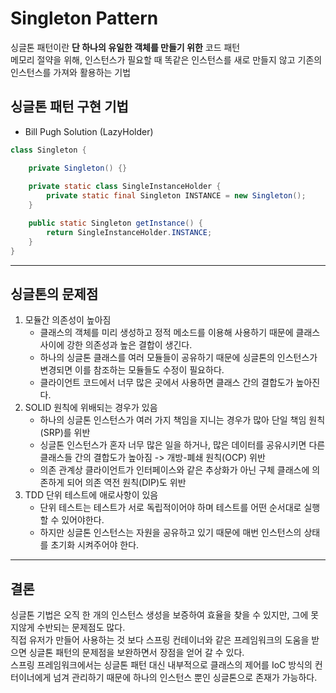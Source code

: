# Singleton Pattern

싱글톤 패턴이란 **단 하나의 유일한 객체를 만들기 위한** 코드 패턴<br>
메모리 절약을 위해, 인스턴스가 필요할 때 똑같은 인스턴스를 새로 만들지 않고 기존의 인스턴스를 가져와 활용하는 기법<br>

## 싱글톤 패턴 구현 기법
- Bill Pugh Solution (LazyHolder)
```java
class Singleton {

    private Singleton() {}
    
    private static class SingleInstanceHolder {
        private static final Singleton INSTANCE = new Singleton();
    }

    public static Singleton getInstance() {
        return SingleInstanceHolder.INSTANCE;
    }
}
```
- - -
## 싱글톤의 문제점
1. 모듈간 의존성이 높아짐
   - 클래스의 객체를 미리 생성하고 정적 메소드를 이용해 사용하기 때문에 클래스 사이에 강한 의존성과 높은 결합이 생긴다.
   - 하나의 싱글톤 클래스를 여러 모듈들이 공유하기 때문에 싱글톤의 인스턴스가 변경되면 이를 참조하는 모듈들도 수정이 필요하다.
   - 클라이언트 코드에서 너무 많은 곳에서 사용하면 클래스 간의 결합도가 높아진다.
2. SOLID 원칙에 위배되는 경우가 있음
   - 하나의 싱글톤 인스턴스가 여러 가지 책임을 지니는 경우가 많아 단일 책임 원칙(SRP)를 위반
   - 싱글톤 인스턴스가 혼자 너무 많은 일을 하거나, 많은 데이터를 공유시키면 다른 클래스들 간의 결합도가 높아짐 -> 개방-폐쇄 원칙(OCP) 위반
   - 의존 관계상 클라이언트가 인터페이스와 같은 추상화가 아닌 구체 클래스에 의존하게 되어 의존 역전 원칙(DIP)도 위반
3. TDD 단위 테스트에 애로사항이 있음
   - 단위 테스트는 테스트가 서로 독립적이어야 하며 테스트를 어떤 순서대로 실행할 수 있어야한다.
   - 하지만 싱글톤 인스턴스는 자원을 공유하고 있기 때문에 매번 인스턴스의 상태를 초기화 시켜주어야 한다.

- - -
## 결론
싱글톤 기법은 오직 한 개의 인스턴스 생성을 보증하여 효율을 찾을 수 있지만, 그에 못지않게 수반되는 문제점도 많다.<br>
직접 유저가 만들어 사용하는 것 보다 스프링 컨테이너와 같은 프레임워크의 도움을 받으면 싱글톤 패턴의 문제점을 보완하면서 장점을 얻어 갈 수 있다.<br>
스프링 프레임워크에서는 싱글톤 패턴 대신 내부적으로 클래스의 제어를 IoC 방식의 컨터이너에게 넘겨 관리하기 때문에 하나의 인스턴스 뿐인 싱글톤으로 존재가 가능하다.